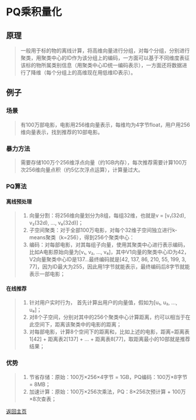 # PQ乘积量化

## 原理
> 一般用于标的物的离线计算，将高维向量进行分组，对每个分组，分别进行聚类，用聚类中心的ID作为该分组上的编码，一方面可以基于不同维度表征该标的物所属类别信息（用聚类中心ID统一编码表示），一方面还将数据进行了降维（每个分组上的高维现在用低维ID表示）。  

## 例子

### 场景
> 有100万部电影，电影用256维向量表示，每维均为4字节float，用户用256维向量表示，找到推荐的10部电影。  

### 暴力方法
> 需要存储100万个256维浮点向量（约1GB内存），每次推荐需要计算100万次256维向量点积（约5亿次浮点运算），计算量过大。

### PQ算法

#### 离线预处理
> 1. 向量分割：将256维向量划分为8组，每组32维，也就是v = [v₁(32d), v₂(32d), ..., v₈(32d)]；  
> 2. 子空间聚类：对于全部100万电影，对每个32维子空间独立进行k-means聚类（k=256），得到256个聚类中心：  
> 3. 编码：对每部电影，对其每组子向量，使用其聚类中心进行表示编码，比如A电影原始向量为[v₁, v₂, ..., v₈]，其中V1向量的聚类中心ID为42，V2向量聚类中心ID是137...最终编码就是[42, 137, 86, 210, 55, 199, 3, 77]，因为ID最大为255，因此用1字节就能表示，最终编码后8字节就能表示一部电影；  

#### 在线推荐
> 1. 针对用户实时行为， 首先计算出用户的向量值，假如为[u₁, u₂, ..., u₈]；   
> 2. 对8个子空间，分别对其中的256个聚类中心计算距离，约可以相当于在此空间下，距离该聚类中的电影的距离；   
> 3. 对每部电影，计算8个空间下的距离和，比如上述的电影，距离=距离表1[42] + 距离表2[137] + ... + 距离表8[77]，取距离最小的10部就是推荐结果；   

### 优势
> 1. 节省存储：原始：100万×256×4字节 = 1GB，PQ编码：100万×8字节 = 8MB；
> 2. 加速计算：原始：100万×256次乘法，PQ：8×256次预计算 + 100万×8次查表；


[返回主页](../../README.md)
